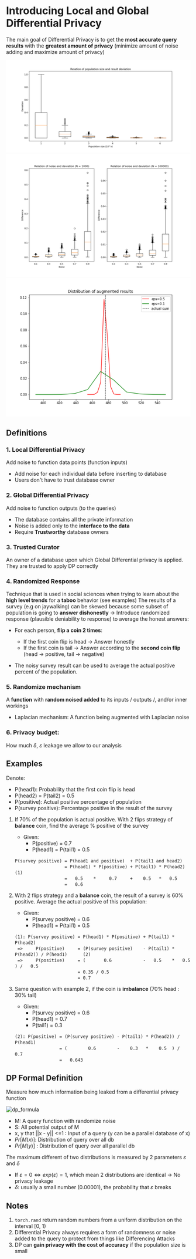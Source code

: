 # Introducing Local and Global Differential Privacy

The main goal of Differential Privacy is to get the **most accurate query results** with the **greatest amount of 
privacy** (minimize amount of noise adding and maximize amount of privacy)

![relation1](relation1.png)
![relation2](relation2.png)
![relation3](relation3.png)

## Definitions
### 1. Local Differential Privacy
Add noise to function data points (function inputs)
- Add noise for each individual data before inserting to database
- Users don't have to trust database owner

### 2. Global Differential Privacy
Add noise to function outputs (to the queries)
- The database contains all the private information
- Noise is added only to the **interface to the data**
- Require **Trustworthy** database owners

### 3. Trusted Curator
An owner of a database upon which Global Differential privacy is applied. They are trusted to apply DP correctly

### 4. Randomized Response
Technique that is used in social sciences when trying to learn about the **high level trends** for a **taboo** behavior
(see examples)
The results of a survey (e.g on jaywalking) can be skewed because some subset of population is going to 
**answer dishonestly** -> Introduce randomized response (plausible deniability to response) to average the honest 
answers: 
- For each person, **flip a coin 2 times**:
    - If the first coin flip is head -> Answer honestly
    - If the first coin is tail -> Answer according to the **second coin flip** (head -> positive, tail -> negative)

- The noisy survey result can be used to average the actual positive percent of the population.

### 5. Randomize mechanism
A **function** with **random noised added** to its inputs / outputs /, and/or inner workings

- Laplacian mechanism: A function being augmented with Laplacian noise

### 6. Privacy budget:
How much $\delta$, $\varepsilon$ leakage we allow to our analysis

## Examples
Denote: 
- P(head1): Probability that the first coin flip is head
- P(head2) = P(tail2) = 0.5
- P(positive): Actual positive percentage of population
- P(survey positive): Percentage positive in the result of the survey

1. If 70% of the population is actual positive. With 2 flips strategy of **balance** coin, find the average % positive 
of the survey
    - Given:
        - P(positive) = 0.7
        - P(head1) = P(tail1) = 0.5
    ```
    P(survey positive) = P(head1 and positive)  + P(tail1 and head2) 
                       = P(head1) * P(positive) + P(tail1) * P(head2)                       (1)
                       =   0.5    *     0.7     +    0.5   *   0.5 
                       =   0.6
    ```
                      
2. With 2 flips strategy and a **balance** coin, the result of a survey is 60% positive. Average the actual positive of 
this population:

    - Given:
        - P(survey positive) = 0.6
        - P(head1) = P(tail1) = 0.5
        
    ```
    (1): P(survey positive) = P(head1) * P(positive) + P(tail1) * P(head2) 
     =>     P(positive)     = (P(survey positive)    - P(tail1) * P(head2)) / P(head1)      (2) 
     =>     P(positive)     = (       0.6            -   0.5    *   0.5   ) /   0.5 
                            = 0.35 / 0.5 
                            = 0.7
    ```
    
3. Same question with example 2, if the coin is **imbalance** (70% head : 30% tail)
    - Given:
        - P(survey positive) = 0.6
        - P(head1) = 0.7
        - P(tail1) = 0.3
        
    ```
    (2): P(positive) = (P(survey positive) - P(tail1) * P(head2)) / P(head1)
                     = (        0.6        -    0.3   *    0.5  ) /   0.7
                     =   0.643
    ```
    
## DP Formal Definition
Measure how much information being leaked from a differential privacy function 

![dp_formula](https://raw.githubusercontent.com/udacity/private-ai/master/dp_formula.png)
- M: A query function with randomize noise 
- S: All potential output of M
- x, y that ||x - y|| <=1 : Input of a query (y can be a parallel database of x)
- $Pr[M(x)]$: Distribution of query over all db
- $Pr[M(y)]$    : Distribution of query over all parallel db

The maximum different of two distributions is measured by 2 parameters $\varepsilon$ and $\delta$ 
- If $\varepsilon = 0 \Leftrightarrow exp(\varepsilon) = 1$, which mean 2 distributions are identical -> No privacy leakage
- $\delta$: usually a small number (0.00001), the probability that $\varepsilon$ breaks

## Notes
1. ```torch.rand``` return random numbers from a uniform distribution on the interval [0, 1)
2. Differential Privacy always requires a form of randomness or noise added to the query to protect from things like 
Differencing Attacks
3. DP can **gain privacy with the cost of accuracy** if the population size is small
